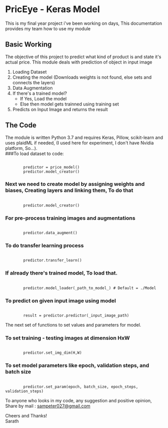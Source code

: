 # PricEye - Keras Model

This is my final year project i've been working on days, This documentation provides my team how to use my module
## Basic Working
The objective of this project to predict what kind of product is and state it's actual price. This module deals with
prediction of object in input image

1. Loading Dataset
2. Creating the model 
    (Downloads weights is not found, else sets and connects the layers)
3. Data Augmentation
4. If there's a trained model?
    - If Yes, Load the model
    - Else then model gets trainned using training set
5. Predicts on Input Image and returns the result 

## The Code
The module is written Python 3.7 and requires Keras, Pillow, scikit-learn and uses plaidML if needed, (I used here for experiment, I don't have Nvidia platform, So...).  
###To load dataset to code:
~~~

        predictor = price_model()
        predictor.model_creator()
~~~  
###  Next we need to create model by assigning weights and biases, Creating layers and linking them, To do that  
~~~

        predictor.model_creator()
~~~
###  For pre-process training images and augmentations
~~~

        predictor.data_augment()
~~~  
###  To do transfer learning process  
~~~

        predictor.transfer_learn()
~~~  
###  If already there's trained model, To load that. 
~~~

        predictor.model_loader(_path_to_model_) # Default = ./Model
~~~  
###  To predict on given input image using model
~~~

        result = predictor.predictor(_input_image_path)
~~~
The next set of functions to set values and parameters for model.
###  To set training - testing images at dimension HxW  
~~~

        predictor.set_img_dim(H,W)
~~~
###  To set model parameters like epoch, validation steps, and batch size
~~~

        predictor.set_param(epoch, batch_size, epoch_steps, validation_steps)
~~~


To anyone who looks in my code, any suggestion and positive opinion,  
Share by mail : sampeter027@gmail.com  

Cheers and Thanks!  
Sarath